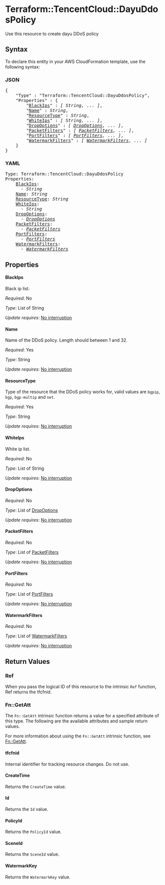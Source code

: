 # Terraform::TencentCloud::DayuDdosPolicy

Use this resource to create dayu DDoS policy

## Syntax

To declare this entity in your AWS CloudFormation template, use the following syntax:

### JSON

<pre>
{
    "Type" : "Terraform::TencentCloud::DayuDdosPolicy",
    "Properties" : {
        "<a href="#blackips" title="BlackIps">BlackIps</a>" : <i>[ String, ... ]</i>,
        "<a href="#name" title="Name">Name</a>" : <i>String</i>,
        "<a href="#resourcetype" title="ResourceType">ResourceType</a>" : <i>String</i>,
        "<a href="#whiteips" title="WhiteIps">WhiteIps</a>" : <i>[ String, ... ]</i>,
        "<a href="#dropoptions" title="DropOptions">DropOptions</a>" : <i>[ <a href="dropoptions.md">DropOptions</a>, ... ]</i>,
        "<a href="#packetfilters" title="PacketFilters">PacketFilters</a>" : <i>[ <a href="packetfilters.md">PacketFilters</a>, ... ]</i>,
        "<a href="#portfilters" title="PortFilters">PortFilters</a>" : <i>[ <a href="portfilters.md">PortFilters</a>, ... ]</i>,
        "<a href="#watermarkfilters" title="WatermarkFilters">WatermarkFilters</a>" : <i>[ <a href="watermarkfilters.md">WatermarkFilters</a>, ... ]</i>
    }
}
</pre>

### YAML

<pre>
Type: Terraform::TencentCloud::DayuDdosPolicy
Properties:
    <a href="#blackips" title="BlackIps">BlackIps</a>: <i>
      - String</i>
    <a href="#name" title="Name">Name</a>: <i>String</i>
    <a href="#resourcetype" title="ResourceType">ResourceType</a>: <i>String</i>
    <a href="#whiteips" title="WhiteIps">WhiteIps</a>: <i>
      - String</i>
    <a href="#dropoptions" title="DropOptions">DropOptions</a>: <i>
      - <a href="dropoptions.md">DropOptions</a></i>
    <a href="#packetfilters" title="PacketFilters">PacketFilters</a>: <i>
      - <a href="packetfilters.md">PacketFilters</a></i>
    <a href="#portfilters" title="PortFilters">PortFilters</a>: <i>
      - <a href="portfilters.md">PortFilters</a></i>
    <a href="#watermarkfilters" title="WatermarkFilters">WatermarkFilters</a>: <i>
      - <a href="watermarkfilters.md">WatermarkFilters</a></i>
</pre>

## Properties

#### BlackIps

Black ip list.

_Required_: No

_Type_: List of String

_Update requires_: [No interruption](https://docs.aws.amazon.com/AWSCloudFormation/latest/UserGuide/using-cfn-updating-stacks-update-behaviors.html#update-no-interrupt)

#### Name

Name of the DDoS policy. Length should between 1 and 32.

_Required_: Yes

_Type_: String

_Update requires_: [No interruption](https://docs.aws.amazon.com/AWSCloudFormation/latest/UserGuide/using-cfn-updating-stacks-update-behaviors.html#update-no-interrupt)

#### ResourceType

Type of the resource that the DDoS policy works for, valid values are `bgpip`, `bgp`, `bgp-multip` and `net`.

_Required_: Yes

_Type_: String

_Update requires_: [No interruption](https://docs.aws.amazon.com/AWSCloudFormation/latest/UserGuide/using-cfn-updating-stacks-update-behaviors.html#update-no-interrupt)

#### WhiteIps

White ip list.

_Required_: No

_Type_: List of String

_Update requires_: [No interruption](https://docs.aws.amazon.com/AWSCloudFormation/latest/UserGuide/using-cfn-updating-stacks-update-behaviors.html#update-no-interrupt)

#### DropOptions

_Required_: No

_Type_: List of <a href="dropoptions.md">DropOptions</a>

_Update requires_: [No interruption](https://docs.aws.amazon.com/AWSCloudFormation/latest/UserGuide/using-cfn-updating-stacks-update-behaviors.html#update-no-interrupt)

#### PacketFilters

_Required_: No

_Type_: List of <a href="packetfilters.md">PacketFilters</a>

_Update requires_: [No interruption](https://docs.aws.amazon.com/AWSCloudFormation/latest/UserGuide/using-cfn-updating-stacks-update-behaviors.html#update-no-interrupt)

#### PortFilters

_Required_: No

_Type_: List of <a href="portfilters.md">PortFilters</a>

_Update requires_: [No interruption](https://docs.aws.amazon.com/AWSCloudFormation/latest/UserGuide/using-cfn-updating-stacks-update-behaviors.html#update-no-interrupt)

#### WatermarkFilters

_Required_: No

_Type_: List of <a href="watermarkfilters.md">WatermarkFilters</a>

_Update requires_: [No interruption](https://docs.aws.amazon.com/AWSCloudFormation/latest/UserGuide/using-cfn-updating-stacks-update-behaviors.html#update-no-interrupt)

## Return Values

### Ref

When you pass the logical ID of this resource to the intrinsic `Ref` function, Ref returns the tfcfnid.

### Fn::GetAtt

The `Fn::GetAtt` intrinsic function returns a value for a specified attribute of this type. The following are the available attributes and sample return values.

For more information about using the `Fn::GetAtt` intrinsic function, see [Fn::GetAtt](https://docs.aws.amazon.com/AWSCloudFormation/latest/UserGuide/intrinsic-function-reference-getatt.html).

#### tfcfnid

Internal identifier for tracking resource changes. Do not use.

#### CreateTime

Returns the <code>CreateTime</code> value.

#### Id

Returns the <code>Id</code> value.

#### PolicyId

Returns the <code>PolicyId</code> value.

#### SceneId

Returns the <code>SceneId</code> value.

#### WatermarkKey

Returns the <code>WatermarkKey</code> value.

